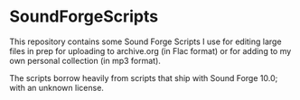 SoundForgeScripts
=================

This repository contains some Sound Forge Scripts I use for editing large 
files in prep for uploading to archive.org (in Flac format) or for adding to 
my own personal collection (in mp3 format).

The scripts borrow heavily from scripts that ship with Sound Forge 10.0; with 
an unknown license.  